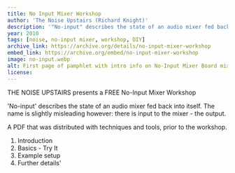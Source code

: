 ```yaml
---
title: No Input Mixer Workshop
author: 'The Noise Upstairs (Richard Knight)'
description: '"No-input" describes the state of an audio mixer fed back into itself. The name is slightly misleading however. There is input to the mixer: the output.'
year: 2010
tags: [noise, no-input mixer, workshop, DIY]
archive_link: https://archive.org/details/no-input-mixer-workshop 
embed_link: https://archive.org/embed/no-input-mixer-workshop
image: no-input.webp
alt: First page of pamphlet with intro info on No-Input Mixer Board mixing and an image of a mixer at top
license: 
---
```


THE NOISE UPSTAIRS presents a FREE No-Input Mixer Workshop

'No-input' describes the state of an audio mixer fed back into itself. The name is slightly misleading however: there is input to the mixer - the output.

A PDF that was distributed with techniques and tools, prior to the workshop.

1. Introduction
2. Basics - Try It
3. Example setup
4. Further details'

